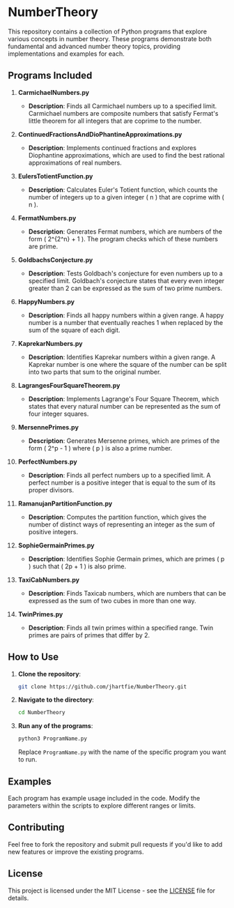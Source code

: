 # **NumberTheory**

This repository contains a collection of Python programs that explore various concepts in number theory. These programs demonstrate both fundamental and advanced number theory topics, providing implementations and examples for each.

## **Programs Included**

1. **CarmichaelNumbers.py**
   - **Description**: Finds all Carmichael numbers up to a specified limit. Carmichael numbers are composite numbers that satisfy Fermat's little theorem for all integers that are coprime to the number.
   
2. **ContinuedFractionsAndDioPhantineApproximations.py**
   - **Description**: Implements continued fractions and explores Diophantine approximations, which are used to find the best rational approximations of real numbers.
   
3. **EulersTotientFunction.py**
   - **Description**: Calculates Euler's Totient function, which counts the number of integers up to a given integer \( n \) that are coprime with \( n \).
   
4. **FermatNumbers.py**
   - **Description**: Generates Fermat numbers, which are numbers of the form \( 2^{2^n} + 1 \). The program checks which of these numbers are prime.
   
5. **GoldbachsConjecture.py**
   - **Description**: Tests Goldbach's conjecture for even numbers up to a specified limit. Goldbach's conjecture states that every even integer greater than 2 can be expressed as the sum of two prime numbers.
   
6. **HappyNumbers.py**
   - **Description**: Finds all happy numbers within a given range. A happy number is a number that eventually reaches 1 when replaced by the sum of the square of each digit.
   
7. **KaprekarNumbers.py**
   - **Description**: Identifies Kaprekar numbers within a given range. A Kaprekar number is one where the square of the number can be split into two parts that sum to the original number.
   
8. **LagrangesFourSquareTheorem.py**
   - **Description**: Implements Lagrange's Four Square Theorem, which states that every natural number can be represented as the sum of four integer squares.
   
9. **MersennePrimes.py**
   - **Description**: Generates Mersenne primes, which are primes of the form \( 2^p - 1 \) where \( p \) is also a prime number.
   
10. **PerfectNumbers.py**
    - **Description**: Finds all perfect numbers up to a specified limit. A perfect number is a positive integer that is equal to the sum of its proper divisors.
    
11. **RamanujanPartitionFunction.py**
    - **Description**: Computes the partition function, which gives the number of distinct ways of representing an integer as the sum of positive integers.
    
12. **SophieGermainPrimes.py**
    - **Description**: Identifies Sophie Germain primes, which are primes \( p \) such that \( 2p + 1 \) is also prime.
    
13. **TaxiCabNumbers.py**
    - **Description**: Finds Taxicab numbers, which are numbers that can be expressed as the sum of two cubes in more than one way.
    
14. **TwinPrimes.py**
    - **Description**: Finds all twin primes within a specified range. Twin primes are pairs of primes that differ by 2.

## **How to Use**

1. **Clone the repository**:
   ```bash
   git clone https://github.com/jhartfie/NumberTheory.git
   ```

2. **Navigate to the directory**:
   ```bash
   cd NumberTheory
   ```

3. **Run any of the programs**:
   ```bash
   python3 ProgramName.py
   ```
   Replace `ProgramName.py` with the name of the specific program you want to run.

## **Examples**

Each program has example usage included in the code. Modify the parameters within the scripts to explore different ranges or limits.

## **Contributing**

Feel free to fork the repository and submit pull requests if you'd like to add new features or improve the existing programs.

## **License**

This project is licensed under the MIT License - see the [LICENSE](LICENSE) file for details.
